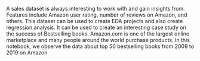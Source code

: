A sales dataset is always interesting to work with and gain insights from. Features include Amazon user rating, number of reviews on Amazon, and others. This dataset can be used to create EDA projects and also create regression analysis. It can be used to create an interesting case study on the success of Bestselling books.
Amazon.com is one of the largest online marketplace and many people around the world purchase products.
In this notebook, we observe the data about top 50 bestselling books from 2009 to 2019 on Amazon
